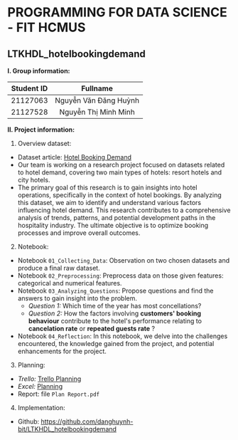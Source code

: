 # PROGRAMMING FOR DATA SCIENCE - FIT HCMUS
## LTKHDL_hotelbookingdemand

**I. Group information:**
<div align="center">

| Student ID | Fullname                      |
|:------------:|:---------------------------:|
| 21127063   | Nguyễn Văn Đăng Huỳnh     |
| 21127528   | Nguyễn Thị Minh Minh      |
</div>

**II. Project information:**

1. Overview dataset:
* Dataset article: [Hotel Booking Demand](https://www.sciencedirect.com/science/article/pii/S2352340918315191?fbclid=IwAR3MbsC2yty_L4Y9ho3wwlE4GeEeqIzzemN1BdetAZ2cQf5eDYd-osoIZZc)
* Our team is working on a research project focused on datasets related to hotel demand, covering two main types of hotels: resort hotels and city hotels.
* The primary goal of this research is to gain insights into hotel operations, specifically in the context of hotel bookings. By analyzing this dataset, we aim to identify and understand various factors influencing hotel demand. This research contributes to a comprehensive analysis of trends, patterns, and potential development paths in the hospitality industry. The ultimate objective is to optimize booking processes and improve overall outcomes.
2. Notebook:
* Notebook `01_Collecting_Data`: Observation on two chosen datasets and produce a final raw dataset.
* Notebook `02_Preprocessing`: Preprocess data on those given features: categorical and numerical features.
* Notebook `03_Analyzing_Questions`: Propose questions and find the answers to gain insight into the problem.
    * *Question 1:* Which time of the year has most concellations?
    * *Question 2:* How the factors involving **customers' booking behaviour** contribute to the hotel's performance relating to **cancelation rate** or **repeated guests rate** ?
* Notebook `04_Reflection`: In this notebook, we delve into the challenges encountered, the knowledge gained from the project, and potential enhancements for the project.

3. Planning:
* *Trello:* [Trello Planning](https://trello.com/b/4THMHnvS/ltkhdlhotelbookingdemand)
* *Excel:* [Planning](https://docs.google.com/spreadsheets/d/1Gx896KLsRJGGjVOJGUed3V2RFqJwgM0vWPPNXXRd3lw/edit?fbclid=IwAR0b0IzBm67HOnZgV7wcKBiRTGORmtfDzOfDuB_xvlla2vOhZ_BaUnBGmX4#gid=0)
* Report: file `Plan Report.pdf`

4. Implementation:
* Github: https://github.com/danghuynh-bit/LTKHDL_hotelbookingdemand